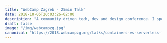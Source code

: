 ```yaml
---
title: "WebCamp Zagreb - 25min Talk"
date: 2018-10-05T20:03:26+02:00
description: "A community driven tech, dev and design conference. I spoke about Containers vs. Serverless from a DevOps standpoint."
draft: false
image: "/img/webcampzg.jpg"
canonical: "https://2018.webcampzg.org/talks/containers-vs-serverless-from-a-devops-standpoint/"
---
```

